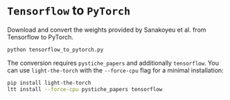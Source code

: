 # `Tensorflow` to `PyTorch`

Download and convert the weights provided by Sanakoyeu et al. from Tensorflow to 
PyTorch.

```sh
python tensorflow_to_pytorch.py
```

The conversion requires `pystiche_papers` and additionally `tensorflow`. You can use 
`light-the-torch` with the `--force-cpu` flag for a minimal installation:

```sh
pip install light-the-torch
ltt install --force-cpu pystiche_papers tensorflow
```
